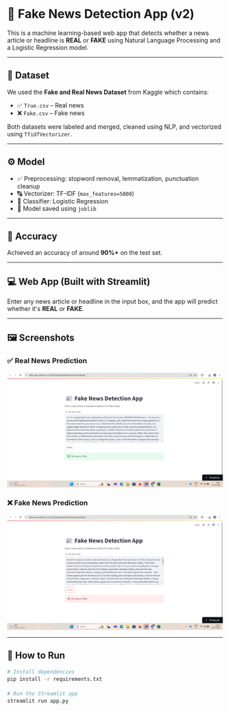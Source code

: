 # 📰 Fake News Detection App (v2)

This is a machine learning-based web app that detects whether a news article or headline is **REAL** or **FAKE** using Natural Language Processing and a Logistic Regression model.

---

## 📂 Dataset

We used the **Fake and Real News Dataset** from Kaggle which contains:

- ✅ `True.csv` – Real news
- ❌ `Fake.csv` – Fake news

Both datasets were labeled and merged, cleaned using NLP, and vectorized using `TfidfVectorizer`.

---

## ⚙️ Model

- ✅ Preprocessing: stopword removal, lemmatization, punctuation cleanup
- 🔠 Vectorizer: TF-IDF (`max_features=5000`)
- 🤖 Classifier: Logistic Regression
- 💾 Model saved using `joblib`

---

## 🧪 Accuracy

Achieved an accuracy of around **90%+** on the test set.

---

## 💻 Web App (Built with Streamlit)

Enter any news article or headline in the input box, and the app will predict whether it's **REAL** or **FAKE**.

---

## 🖼 Screenshots

### ✅ Real News Prediction

![Fake News Detection Screenshot](https://github.com/Madhusudan3223/fake-news-detection-v2/blob/main/Screenshot%20(62).PNG?raw=true)


### ❌ Fake News Prediction
![Fake News Detection Output Screenshot](https://github.com/Madhusudan3223/fake-news-detection-v2/blob/main/Screenshot%20(63).PNG?raw=true)

---

## 🚀 How to Run

```bash
# Install dependencies
pip install -r requirements.txt

# Run the Streamlit app
streamlit run app.py
